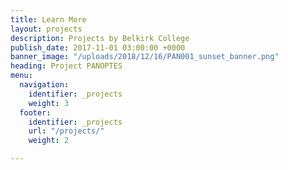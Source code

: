 ```yaml
---
title: Learn More
layout: projects
description: Projects by Belkirk College
publish_date: 2017-11-01 03:00:00 +0000
banner_image: "/uploads/2018/12/16/PAN001_sunset_banner.png"
heading: Project PANOPTES
menu:
  navigation:
    identifier: _projects
    weight: 3
  footer:
    identifier: _projects
    url: "/projects/"
    weight: 2

---
```

